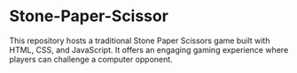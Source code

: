 # Stone-Paper-Scissor
This repository hosts a traditional Stone Paper Scissors game built with HTML, CSS, and JavaScript. It offers an engaging gaming experience where players can challenge a computer opponent.
